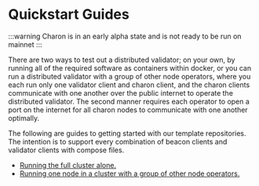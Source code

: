 # Quickstart Guides

:::warning
Charon is in an early alpha state and is not ready to be run on mainnet
:::

There are two ways to test out a distributed validator; on your own, by running all of the required software as containers within docker, or you can run a distributed validator with a group of other node operators, where you each run only one validator client and charon client, and the charon clients communicate with one another over the public internet to operate the distributed validator. The second manner requires each operator to open a port on the internet for all charon nodes to communicate with one another optimally. 

The following are guides to getting started with our template repositories. The intention is to support every combination of beacon clients and validator clients with compose files. 

- [Running the full cluster alone.](./quickstart-alone.md)
- [Running one node in a cluster with a group of other node operators.](./quickstart-group.md)